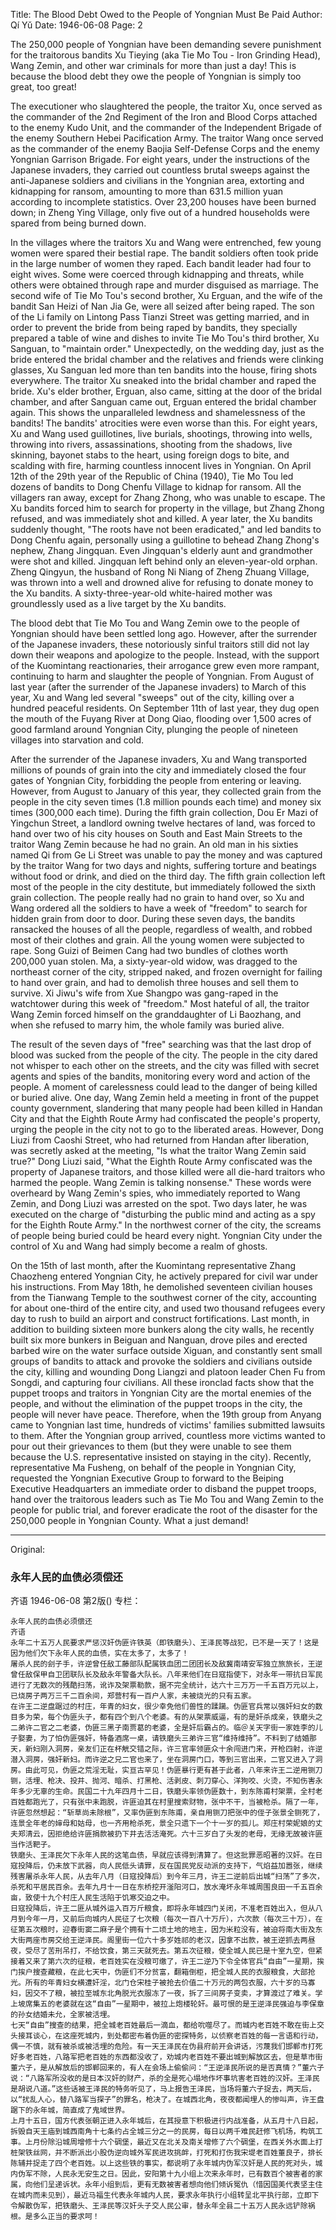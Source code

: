 Title: The Blood Debt Owed to the People of Yongnian Must Be Paid
Author: Qí Yǔ
Date: 1946-06-08
Page: 2

The 250,000 people of Yongnian have been demanding severe punishment for the traitorous bandits Xu Tieying (aka Tie Mo Tou - Iron Grinding Head), Wang Zemin, and other war criminals for more than just a day! This is because the blood debt they owe the people of Yongnian is simply too great, too great!

The executioner who slaughtered the people, the traitor Xu, once served as the commander of the 2nd Regiment of the Iron and Blood Corps attached to the enemy Kudo Unit, and the commander of the Independent Brigade of the enemy Southern Hebei Pacification Army. The traitor Wang once served as the commander of the enemy Baojia Self-Defense Corps and the enemy Yongnian Garrison Brigade. For eight years, under the instructions of the Japanese invaders, they carried out countless brutal sweeps against the anti-Japanese soldiers and civilians in the Yongnian area, extorting and kidnapping for ransom, amounting to more than 631.5 million yuan according to incomplete statistics. Over 23,200 houses have been burned down; in Zheng Ying Village, only five out of a hundred households were spared from being burned down.

In the villages where the traitors Xu and Wang were entrenched, few young women were spared their bestial rape. The bandit soldiers often took pride in the large number of women they raped. Each bandit leader had four to eight wives. Some were coerced through kidnapping and threats, while others were obtained through rape and murder disguised as marriage. The second wife of Tie Mo Tou's second brother, Xu Erguan, and the wife of the bandit San Heizi of Nan Jia Ge, were all seized after being raped. The son of the Li family on Lintong Pass Tianzi Street was getting married, and in order to prevent the bride from being raped by bandits, they specially prepared a table of wine and dishes to invite Tie Mo Tou's third brother, Xu Sanguan, to "maintain order." Unexpectedly, on the wedding day, just as the bride entered the bridal chamber and the relatives and friends were clinking glasses, Xu Sanguan led more than ten bandits into the house, firing shots everywhere. The traitor Xu sneaked into the bridal chamber and raped the bride. Xu's elder brother, Erguan, also came, sitting at the door of the bridal chamber, and after Sanguan came out, Erguan entered the bridal chamber again. This shows the unparalleled lewdness and shamelessness of the bandits! The bandits' atrocities were even worse than this. For eight years, Xu and Wang used guillotines, live burials, shootings, throwing into wells, throwing into rivers, assassinations, shooting from the shadows, live skinning, bayonet stabs to the heart, using foreign dogs to bite, and scalding with fire, harming countless innocent lives in Yongnian. On April 12th of the 29th year of the Republic of China (1940), Tie Mo Tou led dozens of bandits to Dong Chenfu Village to kidnap for ransom. All the villagers ran away, except for Zhang Zhong, who was unable to escape. The Xu bandits forced him to search for property in the village, but Zhang Zhong refused, and was immediately shot and killed. A year later, the Xu bandits suddenly thought, "The roots have not been eradicated," and led bandits to Dong Chenfu again, personally using a guillotine to behead Zhang Zhong's nephew, Zhang Jingquan. Even Jingquan's elderly aunt and grandmother were shot and killed. Jingquan left behind only an eleven-year-old orphan. Zheng Qingyun, the husband of Rong Ni Niang of Zheng Zhuang Village, was thrown into a well and drowned alive for refusing to donate money to the Xu bandits. A sixty-three-year-old white-haired mother was groundlessly used as a live target by the Xu bandits.

The blood debt that Tie Mo Tou and Wang Zemin owe to the people of Yongnian should have been settled long ago. However, after the surrender of the Japanese invaders, these notoriously sinful traitors still did not lay down their weapons and apologize to the people. Instead, with the support of the Kuomintang reactionaries, their arrogance grew even more rampant, continuing to harm and slaughter the people of Yongnian. From August of last year (after the surrender of the Japanese invaders) to March of this year, Xu and Wang led several "sweeps" out of the city, killing over a hundred peaceful residents. On September 11th of last year, they dug open the mouth of the Fuyang River at Dong Qiao, flooding over 1,500 acres of good farmland around Yongnian City, plunging the people of nineteen villages into starvation and cold.

After the surrender of the Japanese invaders, Xu and Wang transported millions of pounds of grain into the city and immediately closed the four gates of Yongnian City, forbidding the people from entering or leaving. However, from August to January of this year, they collected grain from the people in the city seven times (1.8 million pounds each time) and money six times (300,000 each time). During the fifth grain collection, Dou Er Mazi of Yingchun Street, a landlord owning twelve hectares of land, was forced to hand over two of his city houses on South and East Main Streets to the traitor Wang Zemin because he had no grain. An old man in his sixties named Qi from Ge Li Street was unable to pay the money and was captured by the traitor Wang for two days and nights, suffering torture and beatings without food or drink, and died on the third day. The fifth grain collection left most of the people in the city destitute, but immediately followed the sixth grain collection. The people really had no grain to hand over, so Xu and Wang ordered all the soldiers to have a week of "freedom" to search for hidden grain from door to door. During these seven days, the bandits ransacked the houses of all the people, regardless of wealth, and robbed most of their clothes and grain. All the young women were subjected to rape. Song Guizi of Beimen Cang had two bundles of clothes worth 200,000 yuan stolen. Ma, a sixty-year-old widow, was dragged to the northeast corner of the city, stripped naked, and frozen overnight for failing to hand over grain, and had to demolish three houses and sell them to survive. Xi Jiwu's wife from Xue Shangpo was gang-raped in the watchtower during this week of "freedom." Most hateful of all, the traitor Wang Zemin forced himself on the granddaughter of Li Baozhang, and when she refused to marry him, the whole family was buried alive.

The result of the seven days of "free" searching was that the last drop of blood was sucked from the people of the city. The people in the city dared not whisper to each other on the streets, and the city was filled with secret agents and spies of the bandits, monitoring every word and action of the people. A moment of carelessness could lead to the danger of being killed or buried alive. One day, Wang Zemin held a meeting in front of the puppet county government, slandering that many people had been killed in Handan City and that the Eighth Route Army had confiscated the people's property, urging the people in the city not to go to the liberated areas. However, Dong Liuzi from Caoshi Street, who had returned from Handan after liberation, was secretly asked at the meeting, "Is what the traitor Wang Zemin said true?" Dong Liuzi said, "What the Eighth Route Army confiscated was the property of Japanese traitors, and those killed were all die-hard traitors who harmed the people. Wang Zemin is talking nonsense." These words were overheard by Wang Zemin's spies, who immediately reported to Wang Zemin, and Dong Liuzi was arrested on the spot. Two days later, he was executed on the charge of "disturbing the public mind and acting as a spy for the Eighth Route Army." In the northwest corner of the city, the screams of people being buried could be heard every night. Yongnian City under the control of Xu and Wang had simply become a realm of ghosts.

On the 15th of last month, after the Kuomintang representative Zhang Chaozheng entered Yongnian City, he actively prepared for civil war under his instructions. From May 18th, he demolished seventeen civilian houses from the Tianwang Temple to the southwest corner of the city, accounting for about one-third of the entire city, and used two thousand refugees every day to rush to build an airport and construct fortifications. Last month, in addition to building sixteen more bunkers along the city walls, he recently built six more bunkers in Beiguan and Nanguan, drove piles and erected barbed wire on the water surface outside Xiguan, and constantly sent small groups of bandits to attack and provoke the soldiers and civilians outside the city, killing and wounding Dong Liangzi and platoon leader Chen Fu from Songdi, and capturing four civilians. All these ironclad facts show that the puppet troops and traitors in Yongnian City are the mortal enemies of the people, and without the elimination of the puppet troops in the city, the people will never have peace. Therefore, when the 19th group from Anyang came to Yongnian last time, hundreds of victims' families submitted lawsuits to them. After the Yongnian group arrived, countless more victims wanted to pour out their grievances to them (but they were unable to see them because the U.S. representative insisted on staying in the city). Recently, representative Ma Fusheng, on behalf of the people in Yongnian City, requested the Yongnian Executive Group to forward to the Beiping Executive Headquarters an immediate order to disband the puppet troops, hand over the traitorous leaders such as Tie Mo Tou and Wang Zemin to the people for public trial, and forever eradicate the root of the disaster for the 250,000 people in Yongnian County. What a just demand!



<hr /> 

Original: 


### 永年人民的血债必须偿还
齐语
1946-06-08
第2版()
专栏：

    永年人民的血债必须偿还
    齐语
    永年二十五万人民要求严惩汉奸伪匪许铁英（即铁磨头）、王泽民等战犯，已不是一天了！这是因为他们欠下永年人民的血债，实在太多了，太多了！
    屠杀人民的刽子手，许逆曾任敌工藤部队配属铁血团二团团长及敌冀南靖安军独立旅旅长，王逆曾任敌保甲自卫团联队长及敌永年警备大队长。八年来他们在日寇指使下，对永年一带抗日军民进行了无数次的残酷扫荡，讹诈及架票勒款，据不完全统计，达六十三万万一千五百万元以上，已烧房子两万三千二百余间，郑营村有一百户人家，未被烧光的只有五家。
    在许王二逆盘踞过的村庄，年青的妇女，很少幸免他们兽性的蹂躏。伪匪官兵常以强奸妇女的数目多为荣，每个伪匪头子，都有四个到八个老婆。有的从架票威逼，有的是奸杀成亲，铁磨头之二弟许二官之二老婆，伪匪三黑子南贾葛的老婆，全是奸后霸占的。临＠关天字街一家姓李的儿子娶妻，为了怕伪匪强奸，特备酒席一桌，请铁磨头三弟许三官“维持维持”。不料到了结婚那天，新妇刚入洞房，亲友们正在杯觥交错之际，许三官率领匪众十余闯进门来，开枪四射，许逆潜入洞房，强奸新妇。而许逆之兄二官也来了，坐在洞房门口，等到三官出来，二官又进入了洞房。由此可见，伪匪之荒淫无耻，实亘古罕见！伪匪暴行更有甚于此者，八年来许王二逆用铡刀铡，活埋、枪决、投井、抛河、暗杀、打黑枪、活剥皮、刺刀穿心、洋狗咬、火烫，不知伤害永年多少无辜的生命。民国二十九年四月十二日，铁磨头率领伪匪数十，到东陈甫村架票，全村老百姓都跑光了，只有张中未跑脱，许匪迫其在村里搜索财物，张中不干，当被枪杀。隔了一年，许匪忽然想起：“斩草尚未除根”，又率伪匪到东陈甫，亲自用铡刀把张中的侄子张景全铡死了，连景全年老的婶母和姑母，也一齐用枪杀死，景全只遗下一个十一岁的孤儿。郑庄村荣妮娘的丈夫郑清云，因拒绝给许匪捐款被扔下井去活活淹死。六十三岁白了头发的老母，无缘无故被许匪当作活靶子。
    铁磨头、王泽民欠下永年人民的这笔血债，早就应该得到清算了。但这批罪恶昭著的汉奸。在日寇投降后，仍未放下武器，向人民低头请罪，反在国民党反动派的支持下，气焰益加嚣张，继续残害屠杀永年人民，从去年八月（日寇投降后）到今年三月，许王二逆前后出城“扫荡”了多次，杀死和平居民百余。去年九月十一日在东桥挖开滏阳河口，放水淹坏永年城周围良田一千五百余亩，致使十九个村庄人民生活陷于饥寒交迫之中。
    日寇投降后，许王二匪从城外运入百万斤粮食，即将永年城四门关闭，不准老百姓出入，但从八月到今年一月，又前后向城内人民征了七次粮（每次一百八十万斤），六次款（每次三十万），在征第五次粮时，迎春街窦二麻子是个拥有十二顷土地的地主，因为米粒没有，被迫将南大街及东大街两座市房交给王逆泽民。阁里街一位六十多岁姓祁的老汉，因拿不出款，被王逆抓去两昼夜，受尽了苦刑吊打，不给饮食，第三天就死去。第五次征粮，使全城人民已是十室九空，但紧接着又来了第六次的征粮，老百姓实在没粮可缴了，许王二逆乃下令全体官兵“自由”一星期，挨门挨户搜查藏粮，在此七天中，伪匪们不分贫富，翻箱倒柜，把全城人民的衣服粮食，大部抢光。所有的年青妇女横遭奸淫，北门仓宋桂子被抢去价值二十万元的两包衣服，六十岁的马寡妇，因交不了粮，被拉至城东北角脱光衣服冻了一夜，拆了三间房子变卖，才算渡过了难关。学上坡席集五的老婆就在这“自由”一星期中，被拉上炮楼轮奸。最可恨的是王逆泽民强迫与李保章的孙女结婚未允，全家被活埋。
    七天“自由”搜查的结果，把全城老百姓最后一滴血，都给吮噬尽了。而城内老百姓不敢在街上交头接耳谈心，在这座死城内，到处都密布着伪匪的密探特务，以侦察老百姓的每一言语和行动，偶一不慎，就有被杀或被活埋的危险。有一天王泽民在伪县府前开会讲话，污蔑我们邯郸市打死好多老百姓，八路军把老百姓的东西都没收了，劝城内老百姓不要出城到解放区去，但是草市街董六子，是从解放后的邯郸回来的，有人在会场上偷偷问：“王逆泽民所说的是否真情？”董六子说：“八路军所没收的是日本汉奸的财产，杀的全是死心塌地作坏事坑害老百姓的汉奸。王泽民是胡说八道。”这些话被王泽民的特务听见了，马上报告王泽民，当场将董六子捉去，两天后，以“扰乱人心，替八路军当探子”的罪名，枪决了。在城西北角，夜夜都闻埋人的惨叫声，许王盘踞下的永年城，简直成了鬼域世界。
    上月十五日，国方代表张朝正进入永年城后，在其授意下积极进行内战准备，从五月十八日起，拆毁自天王庙到城西南角十七条约占全城三分之一的民房，每日以两千难民赶修飞机场，构筑工事。上月份除沿城周增修十六个碉堡，最近又在北关及南关增修了六个碉堡，在西关外水面上打桩架铁丝网，并不断派出小股伪逆向城外军民进攻挑衅，打死和打伤我宋堤老百姓董良子，排长陈辅并捉走了四个老百姓。以上这些铁的事实，都说明了永年城内伪军汉奸是人民的死对头，城内伪军不除，人民永无安生之日。因此，安阳第十九小组上次来永年时，已有数百个被害者的家属，向他们呈递诉状。永年小组到后，更有无数被害者想向他们倾诉冤仇（惜因国美代表坚主住在城内而未见到），最近马福生代表永年城内人民，要求永年执行小组转呈北平执行部，立即下令解散伪军，把铁磨头、王泽民等汉奸头子交人民公审，替永年全县二十五万人民永远铲除祸根。是多么正当的要求呵！
